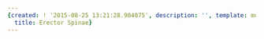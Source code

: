```yaml
---
{created: ! '2015-08-25 13:21:28.904075', description: '', template: muscle.html,
  title: Erector Spinae}
---
```


